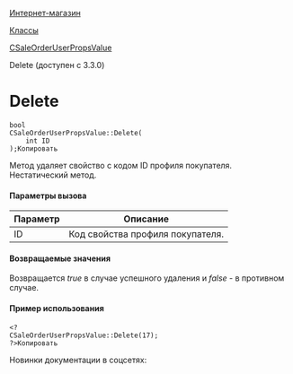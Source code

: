 [Интернет-магазин](/api_help/sale/index.php)

[Классы](/api_help/sale/classes/index.php)

[CSaleOrderUserPropsValue](/api_help/sale/classes/csaleorderuserpropsvalue/index.php)

Delete (доступен с 3.3.0)

Delete
======

```
bool
CSaleOrderUserPropsValue::Delete(
	int ID
);Копировать
```

Метод удаляет свойство с кодом ID профиля покупателя. Нестатический метод.

#### Параметры вызова

| Параметр | Описание |
| --- | --- |
| ID | Код свойства профиля покупателя. |

#### Возвращаемые значения

Возвращается *true* в случае успешного удаления и *false* - в противном случае.

#### Пример использования

```
<?
CSaleOrderUserPropsValue::Delete(17);
?>Копировать
```

Новинки документации в соцсетях: